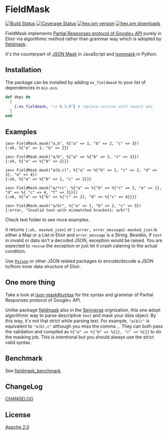 # FieldMask

[![Build Status](https://travis-ci.org/seniverse/ex_fieldmask.svg?branch=master)](https://travis-ci.org/seniverse/ex_fieldmask)
[![Coverage Status](https://coveralls.io/repos/github/seniverse/ex_fieldmask/badge.svg?branch=master)](https://coveralls.io/github/seniverse/ex_fieldmask?branch=master)
[![hex.pm version](https://img.shields.io/hexpm/v/ex_fieldmask.svg)](https://hex.pm/packages/ex_fieldmask)
[![hex.pm downloads](https://img.shields.io/hexpm/dt/ex_fieldmask.svg)](https://hex.pm/packages/ex_fieldmask)

FieldMask implements [Partial Responses protocol of Google+ API](https://developers.google.com/+/web/api/rest/#partial-responses) purely in Elixir via algorithmic method rather than grammar way which is adopted by [fieldmask](https://github.com/seniverse/fieldmask).

It's the counterpart of [JSON Mask](https://github.com/nemtsov/json-mask) in JavaScript and [jsonmask](https://github.com/zapier/jsonmask) in Python.

## Installation

The package can be installed by adding `ex_fieldmask` to your list of dependencies in `mix.exs`:

```elixir
def deps do
  [
    {:ex_fieldmask, "~> 0.3.0"} # replace version with newest one
  ]
end
```

## Examples

```shell
iex> FieldMask.mask("a,b", %{"a" => 1, "b" => 2, "c" => 3})
{:ok, %{"a" => 1, "b" => 2}}

iex> FieldMask.mask("a/b", %{"a" => %{"b" => 2, "c" => 3}})
{:ok, %{"a" => %{"b" => 2}}}

iex> FieldMask.mask("a(b,c)", %{"a" => %{"b" => 1, "c" => 2, "d" => 3}, "e" => 4})
{:ok, %{"a" => %{"b" => 1, "c" => 2}}}

iex> FieldMask.mask("a/*/c", %{"a" => %{"b" => %{"c" => 2, "e" => 1}, "d" => %{ "c" => 4, "f" => 3}}})
{:ok, %{"a" => %{"b" => %{"c" => 2}, "d" => %{"c" => 4}}}}

iex> FieldMask.mask("a/b)", %{"a" => 1, "b" => 2, "c" => 3})
{:error, "Invalid text with mismatched brackets: a/b)"}
```

Check test folder to see more examples.

It returns `{:ok, masked_json}` or `{:error, error_message}`. `masked_json` is either a Map or a List in Elixir and `error_message` is a String. Besides, if `text` in invalid or data isn't a decoded JSON, exception would be raised. You are expected to `rescue` the exception or just let it crash catering to the actual condition.

Use [`Poison`](https://github.com/devinus/poison) or other JSON related packages to encode/decode a JSON to/from inner data structure of Elixir.

## One more thing

Take a look at [json-mask#syntax](https://github.com/nemtsov/json-mask#syntax) for the syntax and grammar of Partial Responses protocol of Google+ API.

Unlike package [fieldmask](https://github.com/seniverse/fieldmask) also in the [Seniverse](https://github.com/seniverse) orgnization, this one adopt algorithmic way to parse descriptive `text` and mask your data object. By this way, it's not that strict while parsing text. For example, `"a(b)c"` is equivalent to `"a(b),c"` although you miss the comma `,`. They can both pass the validation and compiled as `%{"a" => %{"b" => %{}}, "c" => %{}}` to do the masking job. This is intentional but you should always use the strict valid syntax.

## Benchmark

See [fieldmask_benchmark](https://github.com/seniverse/fieldmask_benchmark).

## ChangeLog

[CHANGELOG](https://github.com/seniverse/ex_fieldmask/blob/master/CHANGELOG.md)

## License

[Apache 2.0](https://github.com/seniverse/ex_fieldmask/blob/master/LICENSE)
